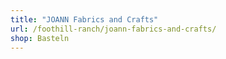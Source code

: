 ```yaml
---
title: "JOANN Fabrics and Crafts"
url: /foothill-ranch/joann-fabrics-and-crafts/
shop: Basteln
---
```

